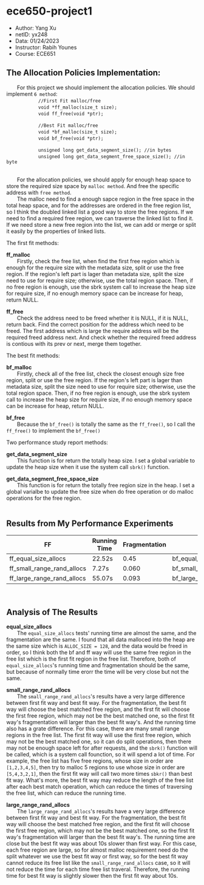 # ece650-project1

 - Author: Yang Xu
 - netID: yx248
 - Data: 01/24/2023
 - Instructor: Rabih Younes
 - Course: ECE651

## The Allocation Policies Implementation:

&emsp;&emsp;For this project we should implement the allocation policies. We should implement `6 method`:<br>
&emsp;&emsp;&emsp;&emsp;&emsp;&emsp;`//First Fit malloc/free`<br>
&emsp;&emsp;&emsp;&emsp;&emsp;&emsp;`void *ff_malloc(size_t size);`<br>
&emsp;&emsp;&emsp;&emsp;&emsp;&emsp;`void ff_free(void *ptr);`<br>

&emsp;&emsp;&emsp;&emsp;&emsp;&emsp;`//Best Fit malloc/free`<br>
&emsp;&emsp;&emsp;&emsp;&emsp;&emsp;`void *bf_malloc(size_t size);`<br>
&emsp;&emsp;&emsp;&emsp;&emsp;&emsp;`void bf_free(void *ptr);`<br>

&emsp;&emsp;&emsp;&emsp;&emsp;&emsp;`unsigned long get_data_segment_size(); //in bytes`<br>
&emsp;&emsp;&emsp;&emsp;&emsp;&emsp;`unsigned long get_data_segment_free_space_size(); //in byte`<br>
<br>

&emsp;&emsp;For the allocation policies, we should apply for enough heap space to store the required size space by `malloc method`. And free the specific address with `free method`.<br>
&emsp;&emsp;The malloc need to find a enough sapce region in the free space in the total heap space, and for the addresses are ordered in the free region list, so I think the doubled linked list a good way to store the free regions. If we need to find a required free region, we can traverse the linked list to find it. If we need store a new free region into the list, we can add or merge or split it easily by the properties of linked lists.<br>

The first fit methods:<br>

**ff_malloc**<br>
&emsp;&emsp;Firstly, check the free list, when find the first free region which is enough for the require size with the metadata size, split or use the free region. If the region's left part is lager than metadata size, split the size need to use for require size; otherwise, use the total region space. Then, if no free region is enough, use the sbrk system call to increase the heap size for require size, if no enough memory space can be increase for heap, return NULL.<br>

**ff_free**<br>
&emsp;&emsp;Check the address need to be freed whether it is NULL, if it is NULL, return back. Find the correct position for the address which need to be freed. The first address which is large the require address will be the required freed address next. And check whether the required freed address is contious with its prev or next, merge them together.<br>

The best fit methods:<br>

**bf_malloc**<br>
&emsp;&emsp;Firstly, check all of the free list, check the closest enough size free region, split or use the free region. If the region's left part is lager than metadata size, split the size need to use for require size; otherwise, use the total region space. Then, if no free region is enough, use the sbrk system call to increase the heap size for require size, if no enough memory space can be increase for heap, return NULL.<br>

**bf_free**<br>
&emsp;&emsp;Because the `bf_free()` is totally the same as the `ff_free()`, so I call the `ff_free()` to implement the `bf_free()`<br>

Two performance study report methods:<br>

**get_data_segment_size**<br>
&emsp;&emsp;This function is for return the totally heap size. I set a global variable to update the heap size when it use the system call `sbrk()` function.<br>

**get_data_segment_free_space_size**<br>
&emsp;&emsp;This function is for return the totally free region size in the heap. I set a global varialbe to update the free size when do free operation or do malloc operations for the free region.<br>
<br>

## Results from My Performance Experiments

| FF | Running Time | Fragmentation | BF | Running Time | Fragmentation |
|  ----  | ----  |  ----  | ----  |  ----  | ----  |
| ff_equal_size_allocs | 22.52s | 0.45 | bf_equal_size_allocs | 22.34s | 0.45 |
| ff_small_range_rand_allocs | 7.27s | 0.060 | bf_small_range_rand_allocs | 1.84s | 0.022 |
| ff_large_range_rand_allocs | 55.07s | 0.093 | bf_large_range_rand_allocs | 67.67s | 0.042 |
<br>

## Analysis of The Results

**equal_size_allocs**<br>
&emsp;&emsp;The `equal_size_allocs` tests' running time are almost the same, and the fragmentation are the same. I found that all data malloced into the heap are the same size which is `ALLOC_SIZE = 128`, and the data would be freed in order, so I think both the bf and ff way will use the same free region in the free list which is the first fit region in the free list. Therefore, both of `equal_size_allocs`'s running time and fragmentation should be the same, but because of normally time erorr the time will be very close but not the same.<br>

**small_range_rand_allocs**<br>
&emsp;&emsp;The `small_range_rand_allocs`'s results have a very large difference between first fit way and best fit way. For the fragmentation, the best fit way will choose the best matched free region, and the first fit will choose the first free region, which may not be the best matched one, so the first fit way's fragmentation will larger than the best fit way's. And the running time also has a grate difference. For this case, there are many small range regions in the free list. The first fit way will use the first free region, which may not be the best matched one, so it can do split operations, then there may not be enough space left for after requests, and the `sbrk()` function will be called, which is a system call founction, so it will spend a lot of time. For example, the free list has five free regions, whose size in order are `[1,2,3,4,5]`, then try to malloc 5 regions to use whose size in order are `[5,4,3,2,1]`, then the first fit way will call two more times `sbkr()` than best fit way. What's more, the best fit way may reduce the length of the free list after each best match operation, which can reduce the times of traversing the free list, which can reduce the running time.<br>

**large_range_rand_allocs**<br>
&emsp;&emsp;The `large_range_rand_allocs`'s results have a very large difference between first fit way and best fit way. For the fragmentation, the best fit way will choose the best matched free region, and the first fit will choose the first free region, which may not be the best matched one, so the first fit way's fragmentation will larger than the best fit way's. The running time are close but the best fit way was about 10s slower than first way. For this case, each free region are large, so for almost malloc requirement need do the split whatever we use the best fit way or first way, so for the best fit way cannot reduce its free list like the `small_range_rand_allocs` case, so it will not reduce the time for each time free list traveral. Therefore, the running time for best fit way is slightly slower then the first fit way about 10s.<br>
<br>




